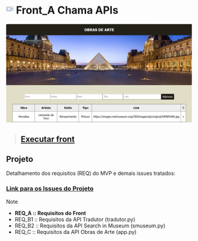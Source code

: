 # <a href="https://github.com/Moriblo"><img src="https://github.githubassets.com/images/icons/emoji/unicode/1f519.png" width="20" height="20"></a> Front_A Chama APIs

![Front](https://github.com/Moriblo/front/blob/main/Front.png)

> ## __[Executar front](https://moriblo.github.io/front/)__

## Projeto

Detalhamento dos requisitos (REQ) do MVP e demais issues tratados:

### [Link para os Issues do Projeto](https://github.com/users/Moriblo/projects/2/views/5)

> [!NOTE]
> * __REQ_A :: Requisitos do Front__
> * REQ_B1 :: Requisitos da API Tradutor (tradutor.py)
> * REQ_B2 :: Requisitos da API Search in Museum (smuseum.py)
> * REQ_C :: Requisitos da API Obras de Arte (app.py)
